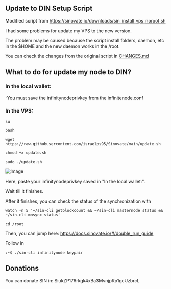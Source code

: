 ## Update to DIN Setup Script

Modified script from https://sinovate.io/downloads/sin_install_vps_noroot.sh

I had some problems for update my VPS to the new version.

The problem may be caused because the script install folders, daemon, etc in the $HOME and the new daemon works in the /root.

You can check the changes from the original script in [CHANGES.md](https://github.com/israelps95/Sinovate/blob/main/CHANGES.md)

## What to do for update my node to DIN?

### In the local wallet:
-You must save the infinitynodeprivkey from the infinitenode.conf

### In the VPS:
```
su
```
```
bash
```
```
wget https://raw.githubusercontent.com/israelps95/Sinovate/main/update.sh
```
```
chmod +x update.sh
```
```
sudo ./update.sh
``` 
![Image](https://github.com/israelps95/Sinovate/blob/main/img_11.jpg)

Here, paste your infinitynodeprivkey saved in "In the local wallet:".

Wait till it finishes.

After it finishes, you can check the status of the synchronization with
```
watch -n 5 '~/sin-cli getblockcount && ~/sin-cli masternode status && ~/sin-cli mnsync status'
```
```
cd /root
```
Then, you can jump here: https://docs.sinovate.io/#/double_run_guide

Follow in 
```
:~$ ./sin-cli infinitynode keypair
```


## Donations
You can donate SIN in: SiukZP176rkgk4xBa3MvnjpRp1gcUzbrcL
